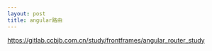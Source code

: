 ```yaml
---
layout: post
title: angular路由
---
```


https://gitlab.ccbjb.com.cn/study/frontframes/angular_router_study
